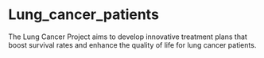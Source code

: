 # Lung_cancer_patients
The Lung Cancer Project aims to develop innovative treatment plans that boost survival rates and enhance the quality of life for lung cancer patients.
